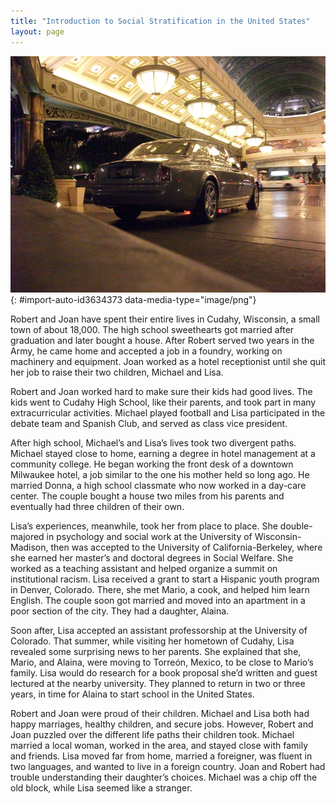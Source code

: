 ```yaml
---
title: "Introduction to Social Stratification in the United States"
layout: page
---
```



<?chapter-toc label="Learning Objectives"?>

<?cnx.eoc class="section-summary" title="Section Summary"?>

<?cnx.eoc class="section-quiz" title="Section Quiz"?>

<?cnx.eoc class="short-answer" title="Short Answer"?>

<?cnx.eoc class="further-research" title="Further Research"?>

<?cnx.eoc class="references" title="References"?>

 ![Photo of a Rolls Royce car outside the Bellagio Hotel in Las Vegas, Nevada.](../resources/Figure_09_00_01a.jpg "The car a person drives can be seen as a symbol of money and power. This Rolls Royce sits outside the Bellagio Hotel in Las Vegas, Nevada. (Photo courtesy of dave_7/flickr)"){: #import-auto-id3634373 data-media-type="image/png"}

Robert and Joan have spent their entire lives in Cudahy, Wisconsin, a small town of about 18,000. The high school sweethearts got married after graduation and later bought a house. After Robert served two years in the Army, he came home and accepted a job in a foundry, working on machinery and equipment. Joan worked as a hotel receptionist until she quit her job to raise their two children, Michael and Lisa.

Robert and Joan worked hard to make sure their kids had good lives. The kids went to Cudahy High School, like their parents, and took part in many extracurricular activities. Michael played football and Lisa participated in the debate team and Spanish Club, and served as class vice president.

After high school, Michael’s and Lisa’s lives took two divergent paths. Michael stayed close to home, earning a degree in hotel management at a community college. He began working the front desk of a downtown Milwaukee hotel, a job similar to the one his mother held so long ago. He married Donna, a high school classmate who now worked in a day-care center. The couple bought a house two miles from his parents and eventually had three children of their own.

Lisa’s experiences, meanwhile, took her from place to place. She double-majored in psychology and social work at the University of Wisconsin-Madison, then was accepted to the University of California-Berkeley, where she earned her master’s and doctoral degrees in Social Welfare. She worked as a teaching assistant and helped organize a summit on institutional racism. Lisa received a grant to start a Hispanic youth program in Denver, Colorado. There, she met Mario, a cook, and helped him learn English. The couple soon got married and moved into an apartment in a poor section of the city. They had a daughter, Alaina.

Soon after, Lisa accepted an assistant professorship at the University of Colorado. That summer, while visiting her hometown of Cudahy, Lisa revealed some surprising news to her parents. She explained that she, Mario, and Alaina, were moving to Torreón, Mexico, to be close to Mario’s family. Lisa would do research for a book proposal she’d written and guest lectured at the nearby university. They planned to return in two or three years, in time for Alaina to start school in the United States.

Robert and Joan were proud of their children. Michael and Lisa both had happy marriages, healthy children, and secure jobs. However, Robert and Joan puzzled over the different life paths their children took. Michael married a local woman, worked in the area, and stayed close with family and friends. Lisa moved far from home, married a foreigner, was fluent in two languages, and wanted to live in a foreign country. Joan and Robert had trouble understanding their daughter’s choices. Michael was a chip off the old block, while Lisa seemed like a stranger.

